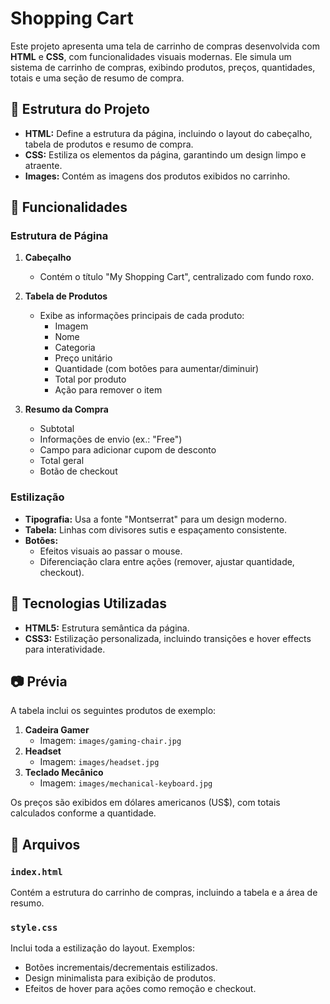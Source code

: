 # Shopping Cart

Este projeto apresenta uma tela de carrinho de compras desenvolvida com **HTML** e **CSS**, com funcionalidades visuais modernas. Ele simula um sistema de carrinho de compras, exibindo produtos, preços, quantidades, totais e uma seção de resumo de compra.

## 📂 Estrutura do Projeto

- **HTML:** Define a estrutura da página, incluindo o layout do cabeçalho, tabela de produtos e resumo de compra.
- **CSS:** Estiliza os elementos da página, garantindo um design limpo e atraente.
- **Images:** Contém as imagens dos produtos exibidos no carrinho.

## 🚀 Funcionalidades

### Estrutura de Página

1. **Cabeçalho**

   - Contém o título "My Shopping Cart", centralizado com fundo roxo.

2. **Tabela de Produtos**

   - Exibe as informações principais de cada produto:
     - Imagem
     - Nome
     - Categoria
     - Preço unitário
     - Quantidade (com botões para aumentar/diminuir)
     - Total por produto
     - Ação para remover o item

3. **Resumo da Compra**
   - Subtotal
   - Informações de envio (ex.: "Free")
   - Campo para adicionar cupom de desconto
   - Total geral
   - Botão de checkout

### Estilização

- **Tipografia:** Usa a fonte "Montserrat" para um design moderno.
- **Tabela:** Linhas com divisores sutis e espaçamento consistente.
- **Botões:**
  - Efeitos visuais ao passar o mouse.
  - Diferenciação clara entre ações (remover, ajustar quantidade, checkout).

## 🎨 Tecnologias Utilizadas

- **HTML5:** Estrutura semântica da página.
- **CSS3:** Estilização personalizada, incluindo transições e hover effects para interatividade.

## 📷 Prévia

A tabela inclui os seguintes produtos de exemplo:

1. **Cadeira Gamer**
   - Imagem: `images/gaming-chair.jpg`
2. **Headset**
   - Imagem: `images/headset.jpg`
3. **Teclado Mecânico**
   - Imagem: `images/mechanical-keyboard.jpg`

Os preços são exibidos em dólares americanos (US$), com totais calculados conforme a quantidade.

## 📄 Arquivos

### `index.html`

Contém a estrutura do carrinho de compras, incluindo a tabela e a área de resumo.

### `style.css`

Inclui toda a estilização do layout. Exemplos:

- Botões incrementais/decrementais estilizados.
- Design minimalista para exibição de produtos.
- Efeitos de hover para ações como remoção e checkout.
